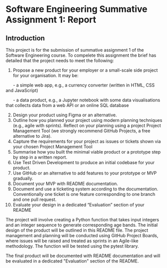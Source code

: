#  Software Engineering Summative Assignment 1: Report

## Introduction

This project is for the submission of summative assignment 1 of the Software Engineering course. To compelete this assignment the brief has detailed that the project needs to meet the following:

1. Propose a new product for your employer or a small-scale side project for your organisation. It may be:

&nbsp;&nbsp;&nbsp;&nbsp;&nbsp;&nbsp;- a simple web app, e.g., a currency converter (written in HTML, CSS and JavaScript)

&nbsp;&nbsp;&nbsp;&nbsp;&nbsp;&nbsp;- a data product, e.g., a Jupyter notebook with some data visualisations that collects data from a web API or an online SQL database

2. Design your product using Figma or an alternative.
3. Outline how you planned your project using modern planning techniques (e.g., agile with sprints). Reflect on your planning using a project Project Management Tool (we strongly recommend GitHub Projects, a free alternative to Jira).
4. Capture the requirements for your project as issues or tickets shown via your chosen Project Management Tool
5. Summarise how you built the minimal viable product or a prototype step by step in a written report.
6. Use Test Driven Development to produce an initial codebase for your product.
7. Use GitHub or an alternative to add features to your prototype or MVP gradually.
8. Document your MVP with README documentation.
9. Document and use a ticketing system according to the documentation. Conventionally one ticket is one feature corresponding to one branch and one pull request.
10. Evaluate your design in a dedicated “Evaluation” section of your README

The project will involve creating a Python function that takes input integers and an integer sequence to generate corresponding age bands. The initial design of the product will be outlined in this README file. The project management and planning will be conducted using GitHub Project Boards, where issues will be raised and treated as sprints in an Agile-like methodology. The function will be tested using the pytest library.

The final product will be documented with README documentation and will be evaluated in a dedicated "Evaluation" section of the README.
